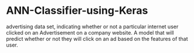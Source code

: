# ANN-Classifier-using-Keras
advertising data set, indicating whether or not a particular internet user clicked on an Advertisement on a company website. A model that will predict whether or not they will click on an ad based on the features of that user.


